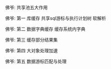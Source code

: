 佛爷:
共享池五大作用

佛爷:
第一 库缓存 共享sql游标与执行计划树 软解析

佛爷:
第二 数据字典缓存 缓存系统内字典

佛爷:
第三 缓存部分结果集

佛爷:
第四 大对象处理加速

佛爷:
第五 数据游标匹配与处理
